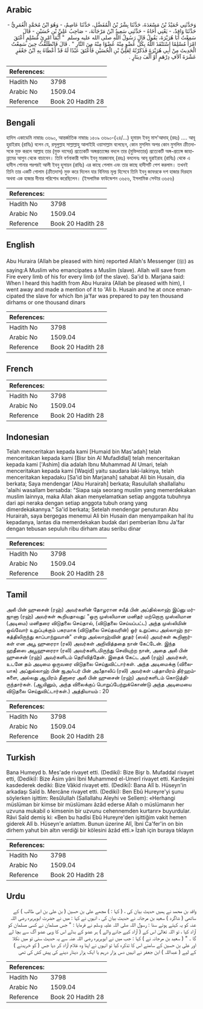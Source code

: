 ## Arabic


<div dir="rtl" lang="ar" style={{fontSize:'larger',backgroundColor:'#f8f9fa',padding:20}}>
وَحَدَّثَنِي حُمَيْدُ بْنُ مَسْعَدَةَ، حَدَّثَنَا بِشْرُ بْنُ الْمُفَضَّلِ، حَدَّثَنَا عَاصِمٌ، - وَهُوَ ابْنُ مُحَمَّدٍ الْعُمَرِيُّ - حَدَّثَنَا وَاقِدٌ، - يَعْنِي أَخَاهُ - حَدَّثَنِي سَعِيدُ ابْنُ مَرْجَانَةَ، - صَاحِبُ عَلِيِّ بْنِ حُسَيْنٍ - قَالَ سَمِعْتُ أَبَا هُرَيْرَةَ، يَقُولُ قَالَ رَسُولُ اللَّهِ صلى الله عليه وسلم ‏ "‏ أَيُّمَا امْرِئٍ مُسْلِمٍ أَعْتَقَ امْرَأً مُسْلِمًا اسْتَنْقَذَ اللَّهُ بِكُلِّ عُضْوٍ مِنْهُ عُضْوًا مِنْهُ مِنَ النَّارِ ‏"‏ ‏.‏ قَالَ فَانْطَلَقْتُ حِينَ سَمِعْتُ الْحَدِيثَ مِنْ أَبِي هُرَيْرَةَ فَذَكَرْتُهُ لِعَلِيِّ بْنِ الْحُسَيْنِ فَأَعْتَقَ عَبْدًا لَهُ قَدْ أَعْطَاهُ بِهِ ابْنُ جَعْفَرٍ عَشْرَةَ آلاَفِ دِرْهَمٍ أَوْ أَلْفَ دِينَارٍ ‏.‏
</div>
<div style={{backgroundColor:'#f8f9fa',padding:20, marginBottom: 10}}><table> <thead> <tr> <th>References:</th> <th></th> </tr> </thead> <tbody><tr><td>Hadith No</td><td>3798</td></tr><tr><td>Arabic No</td><td>1509.04</td></tr><tr><td>Reference</td><td>Book 20 Hadith 28</td></tr></tbody></table></div>

## Bengali


<div dir="ltr" lang="bn" style={{fontSize:'larger',backgroundColor:'#f8f9fa',padding:20}}>
হাদিস একাডেমি নাম্বারঃ ৩৬৯০, আন্তর্জাতিক নাম্বারঃ ১৫০৯ ৩৬৯০-(২৪/...) হুমায়দ ইবনু মাস'আদাহ্ (রহঃ) .... আবূ হুরাইরাহ (রাযিঃ) বলেন যে, রসূলুল্লাহ সাল্লাল্লাহু আলাইহি ওয়াসাল্লাম বলেছেন, কোন মুসলিম অপর কোন মুসলিম ক্রীতদাসকে মুক্ত করলে আল্লাহ তার (মুক্ত দাসের) প্রত্যেকটি অঙ্গপ্রত্যঙ্গের বদলে তার (মুক্তিদাতার) প্রত্যেকটি অঙ্গ-প্রত্যঙ্গ জাহান্নামের আগুন থেকে বাচাবেন। তিনি বর্ণনাকারী সাঈদ ইবনু মারজানাহ্ (রহঃ) বললেনঃ আবূ হুরাইরাহ (রাযিঃ) থেকে এ হাদীস শোনার পরপরই আলী ইবনু হুসায়ন (রাযিঃ) এর কাছে গেলাম এবং তার কাছে হাদীসটি পেশ করলাম। তখনই তিনি তার একটি গোলাম (ক্রীতদাস) মুক্ত করে দিলেন যার বিনিময় মূল্য হিসেবে তিনি ইবনু জাফরকে দশ হাজার দিরহাম অথবা এক হাজার দীনার পরিশোধ করেছিলেন। (ইসলামিক ফাউন্ডেশন ৩৬৫৬, ইসলামিক সেন্টার ৩৬৫৬)
</div>
<div style={{backgroundColor:'#f8f9fa',padding:20, marginBottom: 10}}><table> <thead> <tr> <th>References:</th> <th></th> </tr> </thead> <tbody><tr><td>Hadith No</td><td>3798</td></tr><tr><td>Arabic No</td><td>1509.04</td></tr><tr><td>Reference</td><td>Book 20 Hadith 28</td></tr></tbody></table></div>

## English


<div dir="ltr" lang="en" style={{fontSize:'larger',backgroundColor:'#f8f9fa',padding:20}}>
Abu Huraira (Allah be pleased with him) reported Allah's Messenger (ﷺ) as saying:A Muslim who emancipates a Muslim (slave). Allah will save from Fire every limb of his for every limb (of the slave). Sa'id b. Marjana said: When I heard this hadith from Abu Huraira (Allah be pleased with him), I went away and made a mention of it to 'Ali b. Husain and he at once emancipated the slave for which Ibn ja'far was prepared to pay ten thousand dirhams or one thousand dinars
</div>
<div style={{backgroundColor:'#f8f9fa',padding:20, marginBottom: 10}}><table> <thead> <tr> <th>References:</th> <th></th> </tr> </thead> <tbody><tr><td>Hadith No</td><td>3798</td></tr><tr><td>Arabic No</td><td>1509.04</td></tr><tr><td>Reference</td><td>Book 20 Hadith 28</td></tr></tbody></table></div>

## French


<div dir="ltr" lang="fr" style={{fontSize:'larger',backgroundColor:'#f8f9fa',padding:20}}>

</div>
<div style={{backgroundColor:'#f8f9fa',padding:20, marginBottom: 10}}><table> <thead> <tr> <th>References:</th> <th></th> </tr> </thead> <tbody><tr><td>Hadith No</td><td>3798</td></tr><tr><td>Arabic No</td><td>1509.04</td></tr><tr><td>Reference</td><td>Book 20 Hadith 28</td></tr></tbody></table></div>

## Indonesian


<div dir="ltr" lang="id" style={{fontSize:'larger',backgroundColor:'#f8f9fa',padding:20}}>
Telah menceritakan kepada kami [Humaid bin Mas'adah] telah menceritakan kepada kami [Bisr bin Al Mufadldlal] telah menceritakan kepada kami ['Ashim] dia adalah Ibnu Muhammad Al Umari, telah menceritakan kepada kami [Waqid] yaitu saudara laki-lakinya, telah menceritakan kepadaku [Sa'id bin Marjanah] sahabat Ali bin Husain, dia berkata; Saya mendengar [Abu Hurairah] berkata; Rasulullah shallallahu 'alaihi wasallam bersabda: "Siapa saja seorang muslim yang memerdekakan muslim lainnya, maka Allah akan menyelamatkan setiap anggota tubuhnya dari api neraka dengan setiap anggota tubuh orang yang dimerdekakannya." Sa'id berkata; Setelah mendengar penuturan Abu Hurairah, saya bergegas menemui Ali bin Husain dan menyampaikan hal itu kepadanya, lantas dia memerdekakan budak dari pemberian Ibnu Ja'far dengan tebusan sepuluh ribu dirham atau seribu dinar
</div>
<div style={{backgroundColor:'#f8f9fa',padding:20, marginBottom: 10}}><table> <thead> <tr> <th>References:</th> <th></th> </tr> </thead> <tbody><tr><td>Hadith No</td><td>3798</td></tr><tr><td>Arabic No</td><td>1509.04</td></tr><tr><td>Reference</td><td>Book 20 Hadith 28</td></tr></tbody></table></div>

## Tamil


<div dir="ltr" lang="ta" style={{fontSize:'larger',backgroundColor:'#f8f9fa',padding:20}}>
அலீ பின் ஹுசைன் (ரஹ்) அவர்களின் தோழரான சயீத் பின் அப்தில்லாஹ் இப்னு மர்ஜானா (ரஹ்) அவர்கள் கூறியதாவது: "ஒரு முஸ்லிமான மனிதர் மற்றொரு முஸ்லிமான (அடிமை) மனிதரை விடுதலை செய்தால், (விடுதலை செய்யப்பட்ட) அந்த முஸ்லிமின் ஒவ்வோர் உறுப்புக்கும் பகரமாக (விடுதலை செய்தவரின்) ஓர் உறுப்பை அல்லாஹ் நரகத்திலிருந்து காப்பாற்றுவான்" என்று அல்லாஹ்வின் தூதர் (ஸல்) அவர்கள் கூறினார்கள் என அபூ ஹுரைரா (ரலி) அவர்கள் அறிவித்ததை நான் கேட்டேன். இந்த ஹதீஸை அபூஹுரைரா (ரலி) அவர்களிடமிருந்து செவியுற்ற நான், அதை அலீ பின் ஹுசைன் (ரஹ்) அவர்களிடம் தெரிவித்தேன். இதைக் கேட்ட அலீ (ரஹ்) அவர்கள், உடனே தம் அடிமை ஒருவரை விடுதலை செய்துவிட்டார்கள். அந்த அடிமைக்கு (விலையாக) அப்துல்லாஹ் பின் ஜஅஃபர் பின் அபீதாலிப் (ரலி) அவர்கள் பத்தாயிரம் திர்ஹம்களை, அல்லது ஆயிரம் தீனாரை அலீ பின் ஹுசைன் (ரஹ்) அவர்களிடம் கொடுத்திருந்தார்கள். (ஆயினும், அந்த விலைக்குப் பொறுப்பேற்றுக்கொண்டு அந்த அடிமையை விடுதலை செய்துவிட்டார்கள்.) அத்தியாயம் : 20
</div>
<div style={{backgroundColor:'#f8f9fa',padding:20, marginBottom: 10}}><table> <thead> <tr> <th>References:</th> <th></th> </tr> </thead> <tbody><tr><td>Hadith No</td><td>3798</td></tr><tr><td>Arabic No</td><td>1509.04</td></tr><tr><td>Reference</td><td>Book 20 Hadith 28</td></tr></tbody></table></div>

## Turkish


<div dir="ltr" lang="tr" style={{fontSize:'larger',backgroundColor:'#f8f9fa',padding:20}}>
Bana Humeyd b. Mes'ade rivayet etti. (Dediki): Bize Bişr b. Mufaddal rivayet etti, (Dediki): Bize Âsim yâni İbni Muhammed el-Umerî rivayet etti. Kardeşini kasdederek dediki: Bize Vâkid rivayet etti. (Dediki): Bana Alî b. Hüseyn'in arkadaşı Saîd b. Mercâne rivayet etti. (Dediki): Ben Ebû Hureyre'yi şunu söylerken işittim: Resûlullah (Sallallahu Aleyhi ve Sellem): «Herhangi müslüman bir kimse bir müslümanı âzâd ederse Allah o müslümanın her uzvuna mukabil o kimsenin bir uzvunu cehennemden kurtarır» buyurdular. Râvi Saîd demiş ki: «Ben bu hadîsi Ebû Hureyre'den işittiğim vakit hemen giderek Alî b. Hüseyn'e anlattım. Bunun üzerine Alî, îbni Ca'fer'in on bin dirhem yahut bin altın verdiği bir kölesini âzâd etti.» İzah için buraya tıklayın
</div>
<div style={{backgroundColor:'#f8f9fa',padding:20, marginBottom: 10}}><table> <thead> <tr> <th>References:</th> <th></th> </tr> </thead> <tbody><tr><td>Hadith No</td><td>3798</td></tr><tr><td>Arabic No</td><td>1509.04</td></tr><tr><td>Reference</td><td>Book 20 Hadith 28</td></tr></tbody></table></div>

## Urdu


<div dir="rtl" lang="ur" style={{fontSize:'larger',backgroundColor:'#f8f9fa',padding:20}}>
واقد بن محمد نے ہمیں حدیث بیان کی ، ( کہا : ) مجھے علی بن حسین ( بن علی بن ابی طالب ) کے ساتھی ( شاگرد ) سعید بن مرجانہ نے حدیث بیان کی ، انہوں نے کہا : میں نے حضرت ابوہریرہ رضی اللہ عنہ کو یہ کہتے ہوئے سنا : رسول اللہ صلی اللہ علیہ وسلم نے فرمایا : " جس مسلمان نے کسی مسلمان کو آزاد کیا ، تو اللہ تعالیٰ اس کے ( آزاد کیے جانے والے ) ہر عضو کے بدلے اس کا وہی عضو آگ سے بچا لے گا ۔ " ( سعید بن مرجانہ نے ) کہا : جب میں نے ابوہریرہ رضی اللہ عنہ سے یہ حدیث سنی تو میں نکلا اور علی بن حسین کے سامنے اس کا تذکرہ کیا تو انہوں نے اپنا وہ غلام آزاد کر دیا جس ( کو خریدنے ) کے لیے ( عبداللہ ) ابن جعفر نے انہیں دس ہزار درہم یا ایک ہزار دینار دینے کی پیش کش کی تھی
</div>
<div style={{backgroundColor:'#f8f9fa',padding:20, marginBottom: 10}}><table> <thead> <tr> <th>References:</th> <th></th> </tr> </thead> <tbody><tr><td>Hadith No</td><td>3798</td></tr><tr><td>Arabic No</td><td>1509.04</td></tr><tr><td>Reference</td><td>Book 20 Hadith 28</td></tr></tbody></table></div>
